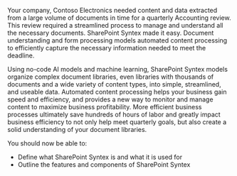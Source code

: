 
Your company, Contoso Electronics needed content and data extracted from a large volume of documents in time for a quarterly Accounting review. This review required a streamlined process to manage and understand all the necessary documents. SharePoint Syntex made it easy.  Document understanding and form processing models automated content processing to efficiently capture the necessary information needed to meet the deadline.

Using no-code AI models and machine learning, SharePoint Syntex models organize complex document libraries, even libraries with thousands of documents and a wide variety of content types, into simple, streamlined, and useable data. Automated content processing helps your business gain speed and efficiency, and provides a new way to monitor and manage content to maximize business profitability. More efficient business processes ultimately save hundreds of hours of labor and greatly impact business efficiency to not only help meet quarterly goals, but also create a solid understanding of your document libraries.

You should now be able to:

- Define what SharePoint Syntex is and what it is used for
- Outline the features and components of SharePoint Syntex
